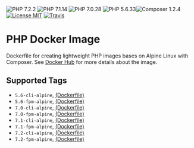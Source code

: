 ![PHP 7.2.2](https://img.shields.io/badge/PHP-7.2.2-brightgreen.svg?style=flat-square) ![PHP 7.1.14](https://img.shields.io/badge/PHP-7.1.14-brightgreen.svg?style=flat-square) ![PHP 7.0.28](https://img.shields.io/badge/PHP-7.0.28-brightgreen.svg?style=flat-square) ![PHP 5.6.33](https://img.shields.io/badge/PHP-5.6.33-brightgreen.svg?style=flat-square)![Composer 1.2.4](https://img.shields.io/badge/Composer-1.2.4-brightgreen.svg?style=flat-square) [![License MIT](https://img.shields.io/badge/license-MIT-blue.svg?style=flat-square)](https://opensource.org/licenses/MIT) [![Travis](https://img.shields.io/travis/servivum/docker-php.svg?style=flat-square)](https://travis-ci.org/servivum/docker-php)

# PHP Docker Image

Dockerfile for creating lightweight PHP images bases on Alpine Linux with Composer. See 
[Docker Hub](https://hub.docker.com/r/servivum/php) for more details about the image.

## Supported Tags

- `5.6-cli-alpine`, [(Dockerfile)](https://github.com/servivum/docker-php)
- `5.6-fpm-alpine`, [(Dockerfile)](https://github.com/servivum/docker-php)
- `7.0-cli-alpine`, [(Dockerfile)](https://github.com/servivum/docker-php)
- `7.0-fpm-alpine`, [(Dockerfile)](https://github.com/servivum/docker-php)
- `7.1-cli-alpine`, [(Dockerfile)](https://github.com/servivum/docker-php)
- `7.1-fpm-alpine`, [(Dockerfile)](https://github.com/servivum/docker-php)
- `7.2-cli-alpine`, [(Dockerfile)](https://github.com/servivum/docker-php)
- `7.2-fpm-alpine`, [(Dockerfile)](https://github.com/servivum/docker-php)